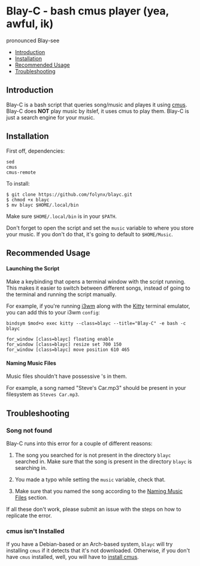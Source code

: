 # Blay-C - bash cmus player (yea, awful, ik)
pronounced Blay-see

- [Introduction](#introduction)
- [Installation](#installation)
- [Recommended Usage](#recommended-usage)
- [Troubleshooting](#troubleshooting)


## Introduction
Blay-C is a bash script that queries song/music and playes it using [cmus](https://cmus.github.io/).
Blay-C does **NOT** play music by itslef, it uses cmus to play them. Blay-C is just a
search engine for your music.

## Installation

First off, dependencies:
```
sed
cmus
cmus-remote
```

To install:
```language
$ git clone https://github.com/folynx/blayc.git
$ chmod +x blayc 
$ mv blayc $HOME/.local/bin
```
Make sure `$HOME/.local/bin` is in your `$PATH`.

Don't forget to open the script and set the `music` variable to where you store your
music. If you don't do that, it's going to default to `$HOME/Music`.

## Recommended Usage
#### Launching the Script
Make a keybinding that opens a terminal window with the script running. This makes
it easier to switch between different songs, instead of going to the terminal and 
running the script manually.

For example, if you're running [i3wm](https://i3wm.org/) along with the 
[Kitty](https://sw.kovidgoyal.net/kitty/) terminal emulator, you can add this to your
i3wm `config`:
```i3-config
bindsym $mod+o exec kitty --class=blayc --title="Blay-C" -e bash -c blayc

for_window [class=blayc] floating enable
for_window [class=blayc] resize set 700 150
for_window [class=blayc] move position 610 465
```
#### Naming Music Files
Music files shouldn't have possessive 's in them.

For example, a song named "Steve's Car.mp3" should be present in your filesystem as
`Steves Car.mp3`. 

## Troubleshooting

### Song not found

Blay-C runs into this error for a couple of different reasons:

1. The song you searched for is not present in the directory `blayc` searched in. Make
sure that the song is present in the directory `blayc` is searching in.

2. You made a typo while setting the `music` variable, check that.

3. Make sure that you named the song according to the [Naming Music Files](#naming-music-files) 
section.

If all these don't work, please submit an issue with the steps on how to replicate the
error.

### cmus isn't Installed

If you have a Debian-based or an Arch-based system, `blayc` will try installing `cmus` if it detects
that it's not downloaded. Otherwise, if you don't have `cmus` installed, well, you will
have to [install cmus](https://cmus.github.io/#documentation).

